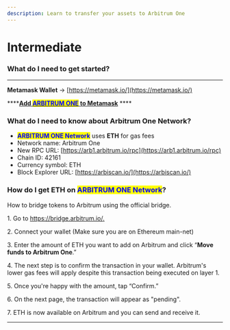```yaml
---
description: Learn to transfer your assets to Arbitrum One
---
```


# Intermediate

### **What do I need to get started?**

****

**Metamask Wallet** -> [https://metamask.io/](https://metamask.io/)

****[**Add **<mark style="color:blue;">**ARBITRUM ONE**</mark>** to Metamask**](https://cointelegraph.com/news/how-to-add-arbitrum-to-metamask) ****&#x20;

### **What do I need to know about Arbitrum One Network?**

* <mark style="color:blue;">**ARBITRUM ONE Network**</mark> uses **ETH** for gas fees
* Network name: Arbitrum One
* New RPC URL: [https://arb1.arbitrum.io/rpc](https://arb1.arbitrum.io/rpc)
* Chain ID: 42161
* Currency symbol: ETH
* Block Explorer URL: [https://arbiscan.io/](https://arbiscan.io/)

### **How do I get ETH on **<mark style="color:blue;">**ARBITRUM ONE Network**</mark>**?** &#x20;

How to bridge tokens to Arbitrum using the official bridge.&#x20;

1\. Go to [https://bridge.arbitrum.io/. ](https://bridge.arbitrum.io/)

2\. Connect your wallet (Make sure you are on Ethereum main-net)&#x20;

3\. Enter the amount of ETH you want to add on Arbitrum and click “**Move funds to Arbitrum One**.”

4\. The next step is to confirm the transaction in your wallet. Arbitrum's lower gas fees will apply despite this transaction being executed on layer 1.

5\. Once you're happy with the amount, tap “Confirm.”

6\. On the next page, the transaction will appear as "pending".

7\. ETH is now available on Arbitrum and you can send and receive it.



****
